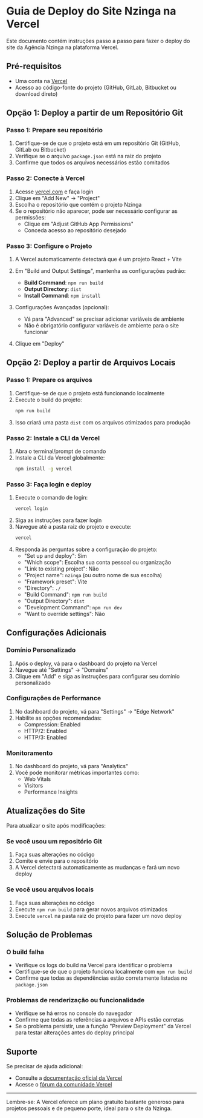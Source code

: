 # Guia de Deploy do Site Nzinga na Vercel

Este documento contém instruções passo a passo para fazer o deploy do site da Agência Nzinga na plataforma Vercel.

## Pré-requisitos

- Uma conta na [Vercel](https://vercel.com)
- Acesso ao código-fonte do projeto (GitHub, GitLab, Bitbucket ou download direto)

## Opção 1: Deploy a partir de um Repositório Git

### Passo 1: Prepare seu repositório

1. Certifique-se de que o projeto está em um repositório Git (GitHub, GitLab ou Bitbucket)
2. Verifique se o arquivo `package.json` está na raiz do projeto
3. Confirme que todos os arquivos necessários estão comitados

### Passo 2: Conecte à Vercel

1. Acesse [vercel.com](https://vercel.com) e faça login
2. Clique em "Add New" → "Project"
3. Escolha o repositório que contém o projeto Nzinga
4. Se o repositório não aparecer, pode ser necessário configurar as permissões:
   - Clique em "Adjust GitHub App Permissions"
   - Conceda acesso ao repositório desejado

### Passo 3: Configure o Projeto

1. A Vercel automaticamente detectará que é um projeto React + Vite
2. Em "Build and Output Settings", mantenha as configurações padrão:
   - **Build Command**: `npm run build`
   - **Output Directory**: `dist`
   - **Install Command**: `npm install`

3. Configurações Avançadas (opcional):
   - Vá para "Advanced" se precisar adicionar variáveis de ambiente
   - Não é obrigatório configurar variáveis de ambiente para o site funcionar

4. Clique em "Deploy"

## Opção 2: Deploy a partir de Arquivos Locais

### Passo 1: Prepare os arquivos

1. Certifique-se de que o projeto está funcionando localmente
2. Execute o build do projeto:
   ```bash
   npm run build
   ```
3. Isso criará uma pasta `dist` com os arquivos otimizados para produção

### Passo 2: Instale a CLI da Vercel

1. Abra o terminal/prompt de comando
2. Instale a CLI da Vercel globalmente:
   ```bash
   npm install -g vercel
   ```

### Passo 3: Faça login e deploy

1. Execute o comando de login:
   ```bash
   vercel login
   ```
2. Siga as instruções para fazer login
3. Navegue até a pasta raiz do projeto e execute:
   ```bash
   vercel
   ```
4. Responda às perguntas sobre a configuração do projeto:
   - "Set up and deploy": Sim
   - "Which scope": Escolha sua conta pessoal ou organização
   - "Link to existing project": Não
   - "Project name": `nzinga` (ou outro nome de sua escolha)
   - "Framework preset": Vite
   - "Directory": `./`
   - "Build Command": `npm run build`
   - "Output Directory": `dist`
   - "Development Command": `npm run dev`
   - "Want to override settings": Não

## Configurações Adicionais

### Domínio Personalizado

1. Após o deploy, vá para o dashboard do projeto na Vercel
2. Navegue até "Settings" → "Domains"
3. Clique em "Add" e siga as instruções para configurar seu domínio personalizado

### Configurações de Performance

1. No dashboard do projeto, vá para "Settings" → "Edge Network"
2. Habilite as opções recomendadas:
   - Compression: Enabled
   - HTTP/2: Enabled  
   - HTTP/3: Enabled

### Monitoramento

1. No dashboard do projeto, vá para "Analytics"
2. Você pode monitorar métricas importantes como:
   - Web Vitals
   - Visitors
   - Performance Insights

## Atualizações do Site

Para atualizar o site após modificações:

### Se você usou um repositório Git

1. Faça suas alterações no código
2. Comite e envie para o repositório
3. A Vercel detectará automaticamente as mudanças e fará um novo deploy

### Se você usou arquivos locais

1. Faça suas alterações no código
2. Execute `npm run build` para gerar novos arquivos otimizados
3. Execute `vercel` na pasta raiz do projeto para fazer um novo deploy

## Solução de Problemas

### O build falha

- Verifique os logs do build na Vercel para identificar o problema
- Certifique-se de que o projeto funciona localmente com `npm run build`
- Confirme que todas as dependências estão corretamente listadas no `package.json`

### Problemas de renderização ou funcionalidade

- Verifique se há erros no console do navegador
- Confirme que todas as referências a arquivos e APIs estão corretas
- Se o problema persistir, use a função "Preview Deployment" da Vercel para testar alterações antes do deploy principal

## Suporte

Se precisar de ajuda adicional:

- Consulte a [documentação oficial da Vercel](https://vercel.com/docs)
- Acesse o [fórum da comunidade Vercel](https://github.com/vercel/vercel/discussions)

---

Lembre-se: A Vercel oferece um plano gratuito bastante generoso para projetos pessoais e de pequeno porte, ideal para o site da Nzinga.